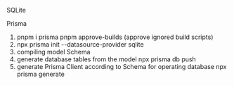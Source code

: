 SQLite

Prisma

1. pnpm i prisma
   pnpm approve-builds (approve ignored build scripts)
2. npx prisma init --datasource-provider sqlite
3. compiling model Schema
4. generate database tables from the model
   npx prisma db push
5. generate Prisma Client according to Schema for operating database
   npx prisma generate
